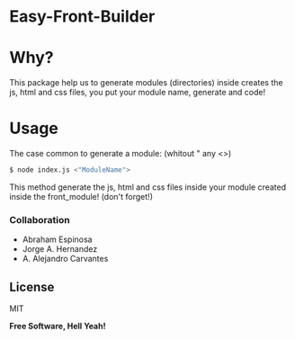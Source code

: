  # Easy-Front-Builder

 # Why?

This package help us to generate modules (directories) inside creates the js, html and css files, 
you put your module name, generate and code! 

 # Usage

The case common to  generate a module: (whitout " any <>)

```sh
$ node index.js <"ModuleName">
```

This method generate the js, html and css files inside your module created inside the front_module! (don't forget!)


### Collaboration

 - Abraham Espinosa
 - Jorge A. Hernandez
 - A. Alejandro Carvantes

License
----

MIT


**Free Software, Hell Yeah!**

 